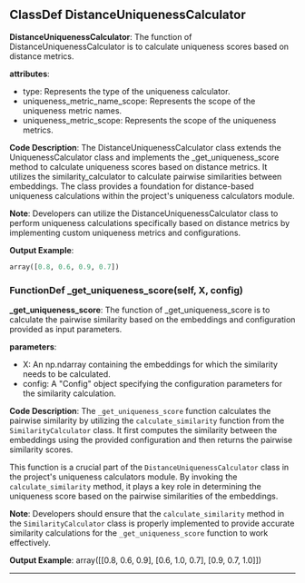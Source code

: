 ## ClassDef DistanceUniquenessCalculator
**DistanceUniquenessCalculator**: The function of DistanceUniquenessCalculator is to calculate uniqueness scores based on distance metrics.

**attributes**:
- type: Represents the type of the uniqueness calculator.
- uniqueness_metric_name_scope: Represents the scope of the uniqueness metric names.
- uniqueness_metric_scope: Represents the scope of the uniqueness metrics.

**Code Description**:
The DistanceUniquenessCalculator class extends the UniquenessCalculator class and implements the _get_uniqueness_score method to calculate uniqueness scores based on distance metrics. It utilizes the similarity_calculator to calculate pairwise similarities between embeddings. The class provides a foundation for distance-based uniqueness calculations within the project's uniqueness calculators module.

**Note**:
Developers can utilize the DistanceUniquenessCalculator class to perform uniqueness calculations specifically based on distance metrics by implementing custom uniqueness metrics and configurations.

**Output Example**:
```python
array([0.8, 0.6, 0.9, 0.7])
```
### FunctionDef _get_uniqueness_score(self, X, config)
**_get_uniqueness_score**: The function of _get_uniqueness_score is to calculate the pairwise similarity based on the embeddings and configuration provided as input parameters.

**parameters**:
- X: An np.ndarray containing the embeddings for which the similarity needs to be calculated.
- config: A "Config" object specifying the configuration parameters for the similarity calculation.

**Code Description**:
The `_get_uniqueness_score` function calculates the pairwise similarity by utilizing the `calculate_similarity` function from the `SimilarityCalculator` class. It first computes the similarity between the embeddings using the provided configuration and then returns the pairwise similarity scores.

This function is a crucial part of the `DistanceUniquenessCalculator` class in the project's uniqueness calculators module. By invoking the `calculate_similarity` method, it plays a key role in determining the uniqueness score based on the pairwise similarities of the embeddings.

**Note**:
Developers should ensure that the `calculate_similarity` method in the `SimilarityCalculator` class is properly implemented to provide accurate similarity calculations for the `_get_uniqueness_score` function to work effectively.

**Output Example**:
array([[0.8, 0.6, 0.9],
       [0.6, 1.0, 0.7],
       [0.9, 0.7, 1.0]])
***
